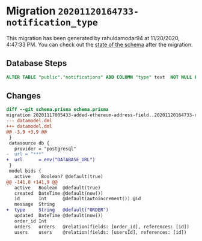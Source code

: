 # Migration `20201120164733-notification_type`

This migration has been generated by rahuldamodar94 at 11/20/2020, 4:47:33 PM.
You can check out the [state of the schema](./schema.prisma) after the migration.

## Database Steps

```sql
ALTER TABLE "public"."notifications" ADD COLUMN "type" text  NOT NULL DEFAULT E'ORDER';
```

## Changes

```diff
diff --git schema.prisma schema.prisma
migration 20201117005433-added-ethereum-address-field..20201120164733-notification_type
--- datamodel.dml
+++ datamodel.dml
@@ -3,9 +3,9 @@
 }
 datasource db {
   provider = "postgresql"
-  url = "***"
+  url      = env("DATABASE_URL")
 }
 model bids {
   active    Boolean? @default(true)
@@ -141,8 +141,9 @@
   active   Boolean  @default(true)
   created  DateTime @default(now())
   id       Int      @default(autoincrement()) @id
   message  String
+  type     String   @default("ORDER")
   updated  DateTime @default(now())
   order_id Int
   orders   orders   @relation(fields: [order_id], references: [id])
   users    users    @relation(fields: [usersId], references: [id])
```


